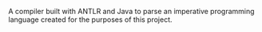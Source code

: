 A compiler built with ANTLR and Java to parse an imperative programming language created for the purposes of this project.
